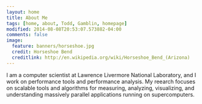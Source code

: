 ```yaml
---
layout: home
title: About Me
tags: [home, about, Todd, Gamblin, homepage]
modified: 2014-08-08T20:53:07.573882-04:00
comments: false
image:
  feature: banners/horseshoe.jpg
  credit: Horseshoe Bend
  creditlink: http://en.wikipedia.org/wiki/Horseshoe_Bend_(Arizona)
---
```


I am a computer scientist at Lawrence Livermore National Laboratory,
and I work on performance tools and performance analysis.  My reearch
focuses on scalable tools and algorithms for measuring, analyzing,
visualizing, and understanding massively parallel applications running
on supercomputers.
